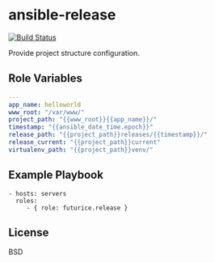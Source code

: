 ansible-release
===============
[![Build Status](https://travis-ci.org/futurice/ansible-release.svg?branch=master)](https://travis-ci.org/futurice/ansible-release)

Provide project structure configuration.


Role Variables
--------------
```yaml
---
app_name: helloworld
www_root: "/var/www/"
project_path: "{{www_root}}{{app_name}}/"
timestamp: "{{ansible_date_time.epoch}}"
release_path: "{{project_path}}releases/{{timestamp}}/"
release_current: "{{project_path}}current"
virtualenv_path: "{{project_path}}venv/"
```

Example Playbook
----------------

    - hosts: servers
      roles:
         - { role: futurice.release }

License
-------

BSD
